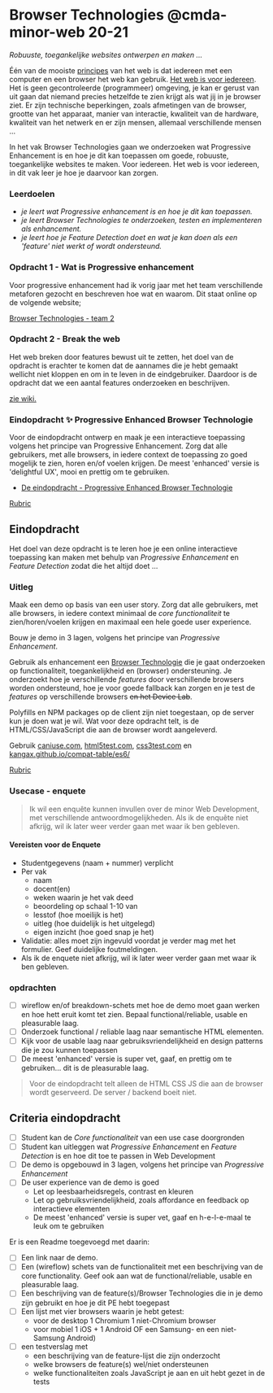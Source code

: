 # Browser Technologies @cmda-minor-web 20-21

_Robuuste, toegankelijke websites ontwerpen en maken …_

Één van de mooiste [principes](https://www.w3.org/DesignIssues/Principles.html) van het web is dat iedereen met een computer en een browser het web kan gebruik. [Het web is voor iedereen](https://www.youtube.com/watch?v=UMNFehJIi0E). Het is geen gecontroleerde (programmeer) omgeving, je kan er gerust van uit gaan dat niemand precies hetzelfde te zien krijgt als wat jij in je browser ziet. Er zijn technische beperkingen, zoals afmetingen van de browser, grootte van het apparaat, manier van interactie, kwaliteit van de hardware, kwaliteit van het netwerk en er zijn mensen, allemaal verschillende mensen ...

In het vak Browser Technologies gaan we onderzoeken wat Progressive Enhancement is en hoe je dit kan toepassen om goede, robuuste, toegankelijke websites te maken. Voor iedereen. Het web is voor iedereen, in dit vak leer je hoe je daarvoor kan zorgen.

### Leerdoelen

- _je leert wat Progressive enhancement is en hoe je dit kan toepassen._
- _je leert Browser Technologies te onderzoeken, testen en implementeren als enhancement._
- _je leert hoe je Feature Detection doet en wat je kan doen als een 'feature' niet werkt of wordt ondersteund._

### Opdracht 1 - Wat is Progressive enhancement

Voor progressive enhancement had ik vorig jaar met het team verschillende metaforen gezocht en beschreven hoe wat en waarom. Dit staat online op de volgende website;

[Browser Technologies - team 2](https://browser-technologies-team.vercel.app/)

### Opdracht 2 - Break the web

Het web breken door features bewust uit te zetten, het doel van de opdracht is erachter te komen dat de aannames die je hebt gemaakt wellicht niet kloppen en om in te leven in de eindgebruiker. Daardoor is de opdracht dat we een aantal features onderzoeken en beschrijven.

[zie wiki.](https://github.com/bommezijn/browser-technologies-2122/wiki/BreakTheWeb)

### Eindopdracht ✨ Progressive Enhanced Browser Technologie

Voor de eindopdracht ontwerp en maak je een interactieve toepassing volgens het principe van Progressive Enhancement. Zorg dat alle gebruikers, met alle browsers, in iedere context de toepassing zo goed mogelijk te zien, horen en/of voelen krijgen. De meest 'enhanced' versie is 'delightful UX', mooi en prettig om te gebruiken.

- [De eindopdracht - Progressive Enhanced Browser Technologie](assignments/eindopdracht.md)

[Rubric](https://icthva.sharepoint.com/:x:/s/FDMCI_EDU_CMD_Minor_Web_Design__Development/ET8k_fDG3VVPvqMkqx2uCusBR5-yeGaKo01meb9bDorLuQ?e=0hbmOk)

## Eindopdracht

Het doel van deze opdracht is te leren hoe je een online interactieve toepassing kan maken met behulp van _Progressive Enhancement_ en _Feature Detection_ zodat die het altijd doet ...

### Uitleg

Maak een demo op basis van een user story. Zorg dat alle gebruikers, met alle browsers, in iedere context minimaal de _core functionaliteit_ te zien/horen/voelen krijgen en maximaal een hele goede user experience.

Bouw je demo in 3 lagen, volgens het principe van _Progressive Enhancement_.

Gebruik als enhancement een [Browser Technologie](https://platform.html5.org) die je gaat onderzoeken op functionaliteit, toegankelijkheid en (browser) ondersteuning.
Je onderzoekt hoe je verschillende _features_ door verschillende browsers worden ondersteund, hoe je voor goede fallback kan zorgen en je test de _features_ op verschillende browsers <del>en het Device Lab</del>.

Polyfills en NPM packages op de client zijn niet toegestaan, op de server kun je doen wat je wil. Wat voor deze opdracht telt, is de HTML/CSS/JavaScript die aan de browser wordt aangeleverd.

Gebruik [caniuse.com](https://caniuse.com), [html5test.com](https://html5test.com), [css3test.com](http://css3test.com) en [kangax.github.io/compat-table/es6/](https://kangax.github.io/compat-table/es6/)

[Rubric](https://docs.google.com/spreadsheets/d/1MV3BWwwg_Zz1n-S_qOM4iSm4gA4M6g0xAxGacyaPuac/)

### Usecase - enquete

> Ik wil een enquête kunnen invullen over de minor Web Development, met verschillende antwoordmogelijkheden. Als ik de enquête niet afkrijg, wil ik later weer verder gaan met waar ik ben gebleven.

#### Vereisten voor de Enquete

- Studentgegevens (naam + nummer) verplicht
- Per vak
  - naam
  - docent(en)
  - weken waarin je het vak deed
  - beoordeling op schaal 1-10 van
  - lesstof (hoe moeilijk is het)
  - uitleg (hoe duidelijk is het uitgelegd)
  - eigen inzicht (hoe goed snap je het)
- Validatie: alles moet zijn ingevuld voordat je verder mag met het formulier. Geef duidelijke foutmeldingen.
- Als ik de enquete niet afkrijg, wil ik later weer verder gaan met waar ik ben gebleven.

### opdrachten

- [ ] wireflow en/of breakdown-schets met hoe de demo moet gaan werken en hoe hett eruit komt tet zien. Bepaal functional/reliable, usable en pleasurable laag.
- [ ] Onderzoek functional / reliable laag naar semantische HTML elementen.
- [ ] Kijk voor de usable laag naar gebruiksvriendelijkheid en design patterns die je zou kunnen toepassen
- [ ] De meest 'enhanced' versie is super vet, gaaf, en prettig om te gebruiken... dit is de pleasurable laag.

> Voor de eindopdracht telt alleen de HTML CSS JS die aan de browser wordt geserveerd. De server / backend boeit niet.

## Criteria eindopdracht

- [ ] Student kan de _Core functionaliteit_ van een use case doorgronden
- [ ] Student kan uitleggen wat _Progressive Enhancement_ en _Feature Detection_ is en hoe dit toe te passen in Web Development
- [ ] De demo is opgebouwd in 3 lagen, volgens het principe van _Progressive Enhancement_
- [ ] De user experience van de demo is goed
  - Let op leesbaarheidsregels, contrast en kleuren
  - Let op gebruiksvriendelijkheid, zoals affordance en feedback op interactieve elementen
  - De meest 'enhanced' versie is super vet, gaaf en h-e-l-e-maal te leuk om te gebruiken

Er is een Readme toegevoegd met daarin:

- [ ] Een link naar de demo.
- [ ] Een (wireflow) schets van de functionaliteit met een beschrijving van de core functionality. Geef ook aan wat de functional/reliable, usable en pleasurable laag.
- [ ] Een beschrijving van de feature(s)/Browser Technologies die in je demo zijn gebruikt en hoe je dit PE hebt toegepast
- [ ] Een lijst met vier browsers waarin je hebt getest:
  - voor de desktop 1 Chromium 1 niet-Chromium browser
  - voor mobiel 1 iOS + 1 Android OF een Samsung- en een niet-Samsung Android)
- [ ] een testverslag met
  - een beschrijving van de feature-lijst die zijn onderzocht
  - welke browsers de feature(s) wel/niet ondersteunen
  - welke functionaliteiten zoals JavaScript je aan en uit hebt gezet in de tests

<!-- Niet boeiende planning voor mij dan. -->
<!--
## Planning & programma

### Week 2

In week 2 beginnen we met de eindopdracht. We hebben in week 1 onderzocht wat PE is en welke feautures wel of niet goed worden ondersteund. Deze week gaan we leren hoe je een interactieve toepassing in 3 lagen kan ontwerpen en wat je kan doen als een browser een 'enhancement' niet kan tonen.

#### Woensdag 29 maart

Woensdag krijg je een briefing van de eindopdracht en een college over browsers, en alles (!) wat daarbij hoort. Daarna gaan we aan de slag: als je een interactieve toepassing ontwerpt die alle gebruikers, met alle browsers moeten kunnen zien, dan zul je moeten bedenken hoe je de toepassing in 3 lagen kan opbouwen, eerst bepaal je de core functionaliteit en de user-delight ... schetsen maar!

#### Donderdag 31 maart

Donderdag gaan we voorbeelden van PE en feature detection bespreken in een college over form validatie. Daarna aan de slag met je ontwerp, in clubjes gaan we je ontwerpideeën bespreken en bedenken hoe je dit in 3 lagen zou kunnen bouwen.

Lezen voor les 4 📖

- [Be progressive by Jeremy Keith](https://adactio.com/journal/7706)

#### Vrijdag 1 april

Vrijdag bespreken we in groepjes de vorderingen voor de eindopdracht. Zorg dat je vandaag weet welke browsers (en devices) jij gaat testen. -->
